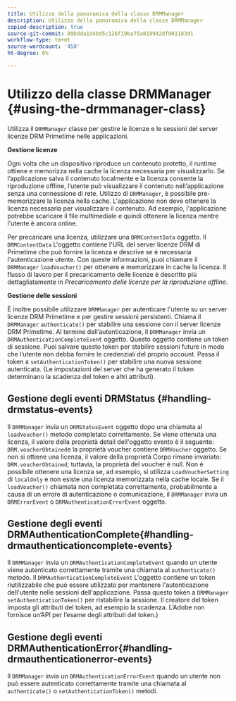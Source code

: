 ```yaml
---
title: Utilizzo della panoramica della classe DRMManager
description: Utilizzo della panoramica della classe DRMManager
copied-description: true
source-git-commit: 89bdda1d4bd5c126f19ba75a819942df901183d1
workflow-type: tm+mt
source-wordcount: '458'
ht-degree: 0%

---
```



# Utilizzo della classe DRMManager {#using-the-drmmanager-class}

Utilizza il `DRMManager` classe per gestire le licenze e le sessioni del server licenze DRM Primetime nelle applicazioni.

**Gestione licenze**

Ogni volta che un dispositivo riproduce un contenuto protetto, il runtime ottiene e memorizza nella cache la licenza necessaria per visualizzarlo. Se l’applicazione salva il contenuto localmente e la licenza consente la riproduzione offline, l’utente può visualizzare il contenuto nell’applicazione senza una connessione di rete. Utilizzo di `DRMManager`, è possibile pre-memorizzare la licenza nella cache. L&#39;applicazione non deve ottenere la licenza necessaria per visualizzare il contenuto. Ad esempio, l&#39;applicazione potrebbe scaricare il file multimediale e quindi ottenere la licenza mentre l&#39;utente è ancora online.

Per precaricare una licenza, utilizzare una `DRMContentData` oggetto. Il `DRMContentData` L&#39;oggetto contiene l&#39;URL del server licenze DRM di Primetime che può fornire la licenza e descrive se è necessaria l&#39;autenticazione utente. Con queste informazioni, puoi chiamare il `DRMManager` `loadVoucher()` per ottenere e memorizzare in cache la licenza. Il flusso di lavoro per il precaricamento delle licenze è descritto più dettagliatamente in *Precaricamento delle licenze per la riproduzione offline*.

**Gestione delle sessioni**

È inoltre possibile utilizzare `DRMManager` per autenticare l&#39;utente su un server licenze DRM Primetime e per gestire sessioni persistenti. Chiama il `DRMManager` `authenticate()` per stabilire una sessione con il server licenze DRM Primetime. Al termine dell’autenticazione, il `DRMManager` invia un `DRMAuthenticationCompleteEvent` oggetto. Questo oggetto contiene un token di sessione. Puoi salvare questo token per stabilire sessioni future in modo che l’utente non debba fornire le credenziali del proprio account. Passa il token a `setAuthenticationToken()` per stabilire una nuova sessione autenticata. (Le impostazioni del server che ha generato il token determinano la scadenza del token e altri attributi).

## Gestione degli eventi DRMStatus {#handling-drmstatus-events}

Il `DRMManager` invia un `DRMStatusEvent` oggetto dopo una chiamata al `loadVoucher()` metodo completato correttamente. Se viene ottenuta una licenza, il valore della proprietà detail dell&#39;oggetto evento è il seguente: `DRM.voucherObtained`e la proprietà voucher contiene `DRMVoucher` oggetto. Se non si ottiene una licenza, il valore della proprietà Corpo rimane invariato: `DRM.voucherObtained`; tuttavia, la proprietà del voucher è null. Non è possibile ottenere una licenza se, ad esempio, si utilizza `LoadVoucherSetting` di `localOnly` e non esiste una licenza memorizzata nella cache locale. Se il `loadVoucher()` chiamata non completata correttamente, probabilmente a causa di un errore di autenticazione o comunicazione, il `DRMManager` invia un `DRMErrorEvent` o `DRMAuthenticationErrorEvent` oggetto.

## Gestione degli eventi DRMAuthenticationComplete{#handling-drmauthenticationcomplete-events}

Il `DRMManager` invia un `DRMAuthenticationCompleteEvent` quando un utente viene autenticato correttamente tramite una chiamata al `authenticate()` metodo. Il `DRMAuthenticationCompleteEvent` L&#39;oggetto contiene un token riutilizzabile che può essere utilizzato per mantenere l&#39;autenticazione dell&#39;utente nelle sessioni dell&#39;applicazione. Passa questo token a `DRMManager` `setAuthenticationToken()` per ristabilire la sessione. Il creatore del token imposta gli attributi del token, ad esempio la scadenza. L’Adobe non fornisce un’API per l’esame degli attributi del token.)

## Gestione degli eventi DRMAuthenticationError{#handling-drmauthenticationerror-events}

Il `DRMManager` invia un `DRMAuthenticationErrorEvent` quando un utente non può essere autenticato correttamente tramite una chiamata al `authenticate()` o `setAuthenticationToken()` metodi.
